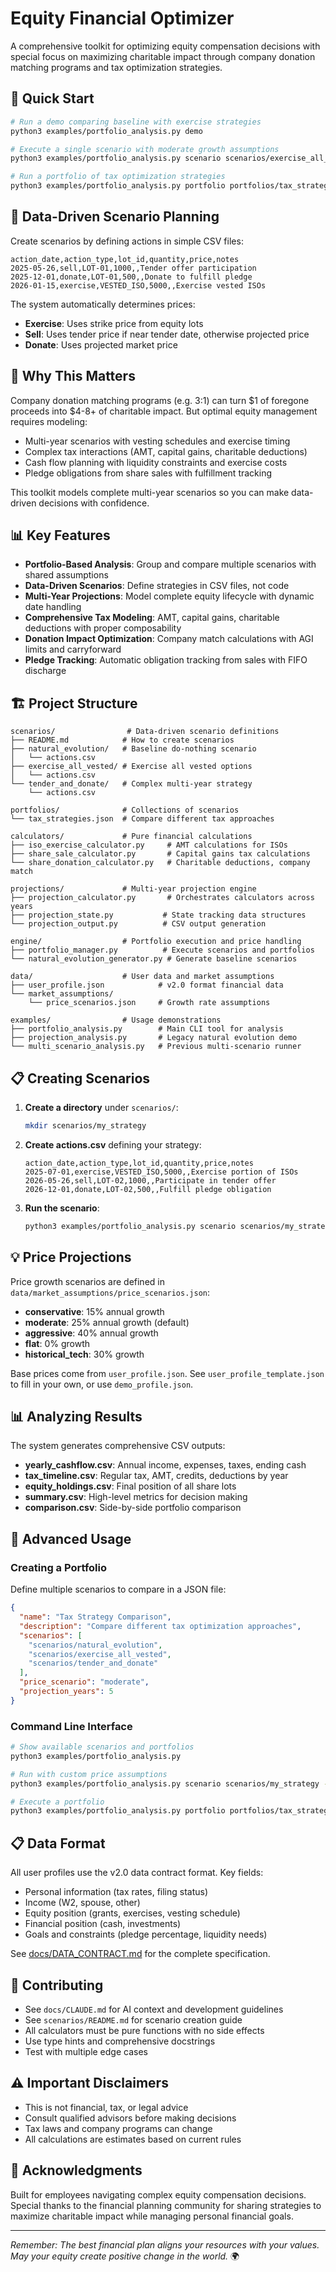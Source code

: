 # Equity Financial Optimizer

A comprehensive toolkit for optimizing equity compensation decisions with special focus on maximizing charitable impact through company donation matching programs and tax optimization strategies.

## 🚀 Quick Start

```bash
# Run a demo comparing baseline with exercise strategies
python3 examples/portfolio_analysis.py demo

# Execute a single scenario with moderate growth assumptions
python3 examples/portfolio_analysis.py scenario scenarios/exercise_all_vested --price moderate --years 5

# Run a portfolio of tax optimization strategies
python3 examples/portfolio_analysis.py portfolio portfolios/tax_strategies.json
```

## 🎯 Data-Driven Scenario Planning

Create scenarios by defining actions in simple CSV files:

```csv
action_date,action_type,lot_id,quantity,price,notes
2025-05-26,sell,LOT-01,1000,,Tender offer participation
2025-12-01,donate,LOT-01,500,,Donate to fulfill pledge
2026-01-15,exercise,VESTED_ISO,5000,,Exercise vested ISOs
```

The system automatically determines prices:
- **Exercise**: Uses strike price from equity lots
    <!-- #Do we need to maintain a forecast of 409a prices for calculating the impacts of exercise decisions? what other factors are non-negotiable in forecasts based on what the calculators require? -->
- **Sell**: Uses tender price if near tender date, otherwise projected price
- **Donate**: Uses projected market price
<!-- What other forecasted values are needed for accurate tax planning for all of these actions? -->

## 🎁 Why This Matters

Company donation matching programs (e.g. 3:1) can turn $1 of foregone proceeds into $4-8+ of charitable impact. But optimal equity management requires modeling:
- Multi-year scenarios with vesting schedules and exercise timing
- Complex tax interactions (AMT, capital gains, charitable deductions)
- Cash flow planning with liquidity constraints and exercise costs
- Pledge obligations from share sales with fulfillment tracking

This toolkit models complete multi-year scenarios so you can make data-driven decisions with confidence.

## 📊 Key Features

- **Portfolio-Based Analysis**: Group and compare multiple scenarios with shared assumptions
- **Data-Driven Scenarios**: Define strategies in CSV files, not code
- **Multi-Year Projections**: Model complete equity lifecycle with dynamic date handling
- **Comprehensive Tax Modeling**: AMT, capital gains, charitable deductions with proper composability
- **Donation Impact Optimization**: Company match calculations with AGI limits and carryforward
- **Pledge Tracking**: Automatic obligation tracking from sales with FIFO discharge

## 🏗️ Project Structure

```
scenarios/                # Data-driven scenario definitions
├── README.md            # How to create scenarios
├── natural_evolution/   # Baseline do-nothing scenario
│   └── actions.csv
├── exercise_all_vested/ # Exercise all vested options
│   └── actions.csv
└── tender_and_donate/   # Complex multi-year strategy
    └── actions.csv

portfolios/              # Collections of scenarios
└── tax_strategies.json  # Compare different tax approaches

calculators/             # Pure financial calculations
├── iso_exercise_calculator.py     # AMT calculations for ISOs
├── share_sale_calculator.py       # Capital gains tax calculations
└── share_donation_calculator.py   # Charitable deductions, company match

projections/             # Multi-year projection engine
├── projection_calculator.py       # Orchestrates calculators across years
├── projection_state.py           # State tracking data structures
└── projection_output.py          # CSV output generation

engine/                  # Portfolio execution and price handling
├── portfolio_manager.py          # Execute scenarios and portfolios
└── natural_evolution_generator.py # Generate baseline scenarios

data/                    # User data and market assumptions
├── user_profile.json            # v2.0 format financial data
└── market_assumptions/
    └── price_scenarios.json     # Growth rate assumptions

examples/                # Usage demonstrations
├── portfolio_analysis.py        # Main CLI tool for analysis
├── projection_analysis.py       # Legacy natural evolution demo
└── multi_scenario_analysis.py   # Previous multi-scenario runner
```

## 📋 Creating Scenarios

1. **Create a directory** under `scenarios/`:
   ```bash
   mkdir scenarios/my_strategy
   ```

2. **Create actions.csv** defining your strategy:
   ```csv
   action_date,action_type,lot_id,quantity,price,notes
   2025-07-01,exercise,VESTED_ISO,5000,,Exercise portion of ISOs
   2026-05-26,sell,LOT-02,1000,,Participate in tender offer
   2026-12-01,donate,LOT-02,500,,Fulfill pledge obligation
   ```

3. **Run the scenario**:
   ```bash
   python3 examples/portfolio_analysis.py scenario scenarios/my_strategy
   ```

## 💡 Price Projections

Price growth scenarios are defined in `data/market_assumptions/price_scenarios.json`:
- **conservative**: 15% annual growth
- **moderate**: 25% annual growth (default)
- **aggressive**: 40% annual growth
- **flat**: 0% growth
- **historical_tech**: 30% growth

Base prices come from `user_profile.json`. See `user_profile_template.json` to fill in your own, or use `demo_profile.json`.

## 📊 Analyzing Results

The system generates comprehensive CSV outputs:
- **yearly_cashflow.csv**: Annual income, expenses, taxes, ending cash
- **tax_timeline.csv**: Regular tax, AMT, credits, deductions by year
- **equity_holdings.csv**: Final position of all share lots
- **summary.csv**: High-level metrics for decision making
- **comparison.csv**: Side-by-side portfolio comparison

## 🚀 Advanced Usage

### Creating a Portfolio
Define multiple scenarios to compare in a JSON file:
```json
{
  "name": "Tax Strategy Comparison",
  "description": "Compare different tax optimization approaches",
  "scenarios": [
    "scenarios/natural_evolution",
    "scenarios/exercise_all_vested",
    "scenarios/tender_and_donate"
  ],
  "price_scenario": "moderate",
  "projection_years": 5
}
```

### Command Line Interface
```bash
# Show available scenarios and portfolios
python3 examples/portfolio_analysis.py

# Run with custom price assumptions
python3 examples/portfolio_analysis.py scenario scenarios/my_strategy --price aggressive --years 7

# Execute a portfolio
python3 examples/portfolio_analysis.py portfolio portfolios/tax_strategies.json --output output/my_analysis
```

## 📋 Data Format

All user profiles use the v2.0 data contract format. Key fields:
- Personal information (tax rates, filing status)
- Income (W2, spouse, other)
- Equity position (grants, exercises, vesting schedule)
- Financial position (cash, investments)
- Goals and constraints (pledge percentage, liquidity needs)

See [docs/DATA_CONTRACT.md](docs/DATA_CONTRACT.md) for the complete specification.

## 🤝 Contributing

- See `docs/CLAUDE.md` for AI context and development guidelines
- See `scenarios/README.md` for scenario creation guide
- All calculators must be pure functions with no side effects
- Use type hints and comprehensive docstrings
- Test with multiple edge cases

## ⚠️ Important Disclaimers

- This is not financial, tax, or legal advice
- Consult qualified advisors before making decisions
- Tax laws and company programs can change
- All calculations are estimates based on current rules

## 🙏 Acknowledgments

Built for employees navigating complex equity compensation decisions. Special thanks to the financial planning community for sharing strategies to maximize charitable impact while managing personal financial goals.

---

*Remember: The best financial plan aligns your resources with your values. May your equity create positive change in the world.* 🌍
